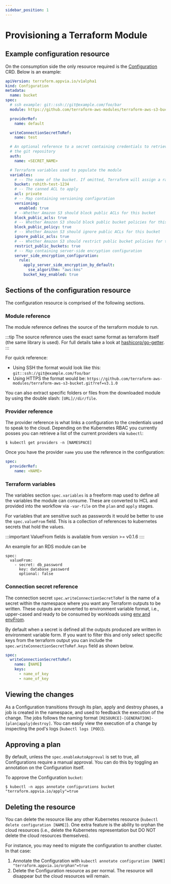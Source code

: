 ```yaml
---
sidebar_position: 1
---
```


# Provisioning a Terraform Module

## Example configuration resource

On the consumption side the only resource required is the [Configuration](../reference/configurations.terraform.appvia.io.md) CRD. Below is an example:

```yaml
apiVersion: terraform.appvia.io/v1alpha1
kind: Configuration
metadata:
  name: bucket
spec:
  # ssh example: git::ssh://git@example.com/foo/bar
  module: https://github.com/terraform-aws-modules/terraform-aws-s3-bucket.git?ref=v3.1.0

  providerRef:
    name: default

  writeConnectionSecretToRef:
    name: test

  # An optional reference to a secret containing credentials to retrieve
  # the git repository
  auth:
    name: <SECRET_NAME>

  # Terraform variables used to populate the module
  variables:
    # -- The name of the bucket. If omitted, Terraform will assign a random, unique name
    bucket: rohith-test-1234
    # -- The canned ACL to apply
    acl: private
    # -- Map containing versioning configuration
    versioning:
      enabled: true
    # --Whether Amazon S3 should block public ACLs for this bucket
    block_public_acls: true
    # -- Whether Amazon S3 should block public bucket policies for this bucket
    block_public_policy: true
    # -- Whether Amazon S3 should ignore public ACLs for this bucket
    ignore_public_acls: true
    # -- Whether Amazon S3 should restrict public bucket policies for this bucket
    restrict_public_buckets: true
    # -- Map containing server-side encryption configuration
    server_side_encryption_configuration:
      rule:
        apply_server_side_encryption_by_default:
          sse_algorithm: "aws:kms"
        bucket_key_enabled: true
```

## Sections of the configuration resource

The configuration resource is comprised of the following sections.

### Module reference

The module reference defines the source of the terraform module to run.

:::tip
The source reference uses the exact same format as terraform itself (the same library is used). For full details take a look at [hashicorp/go-getter](https://github.com/hashicorp/go-getter).
:::

For quick reference:
* Using SSH the format would look like this: `git::ssh://git@example.com/foo/bar`
* Using HTTPS the format would be: `https://github.com/terraform-aws-modules/terraform-aws-s3-bucket.git?ref=v3.1.0`

You can also extract specific folders or files from the downloaded module by using the double slash: `[URL]//dir/file`.

### Provider reference

The provider reference is what links a configuration to the credentials used to speak to the cloud. Depending on the Kubernetes RBAC you currently posses you can retrieve a list of the current providers via `kubectl`:

```shell
$ kubectl get providers -n [NAMESPACE]
```

Once you have the provider `name` you use the reference in the configuration:

```yaml
spec:
  providerRef:
    name: <NAME>
```

### Terraform variables

The variables section `spec.variables` is a freeform map used to define all the variables the module can consume. These are converted to HCL and provided into the workflow via `-var-file` on the `plan` and `apply` stages.

For variables that are sensitive such as passwords it would be better to use the `spec.valueFrom` field. This is a collection of references to kubernetes secrets that hold the values.

:::important
ValueFrom fields is available from version >= v0.1.6
::::

An example for an RDS module can be

```
spec:
  valueFrom:
    - secret: db_password
      key: database_password
      optional: false
```

### Connection secret reference

The connection secret `spec.writeConnectionSecretToRef` is the name of a secret within the namespace where you want any Terraform outputs to be written. These outputs are converted to environment variable format, i.e., upper-cased and ready to be consumed by workloads using [env and envFrom](https://kubernetes.io/docs/concepts/configuration/secret/#using-secrets-as-environment-variables).

By default when a secret is defined all the outputs produced are written in environment variable form. If you want to filter this and only select specific keys from the terraform output you can include the `spec.writeConnectionSecretToRef.keys` field as shown below.

```yaml
spec:
  writeConnectionSecretToRef:
    name: [NAME]
    keys:
      - name_of_key
      - name_of_key
```

## Viewing the changes

As a Configuration transitions through its plan, apply and destroy phases, a job is created in the namespace, and used to feedback the execution of the change. The jobs follows the naming format `[RESOURCE]-[GENERATION]-[plan|apply|destroy]`. You can easily view the execution of a change by inspecting the pod's logs (`kubectl logs [POD]`).

## Approving a plan

By default, unless the `spec.enableAutoApproval` is set to true, all Configurations require a manual approval. You can do this by toggling an annotation on the Configuration itself.

To approve the Configuration `bucket`:

```shell
$ kubectl -n apps annotate configurations bucket "terraform.appvia.io/apply"=true
```

## Deleting the resource

You can delete the resource like any other Kubernetes resource (`kubectl delete configuration [NAME]`). One extra feature is the ability to orphan the cloud resources (i.e., delete the Kubernetes representation but DO NOT delete the cloud resources themselves).

For instance, you may need to migrate the configuration to another cluster. In that case:

1. Annotate the Configuration with `kubectl annotate configuration [NAME] "terraform.appvia.io/orphan"=true`
2. Delete the Configuration resource as per normal. The resource will disappear but the cloud resources will remain.

